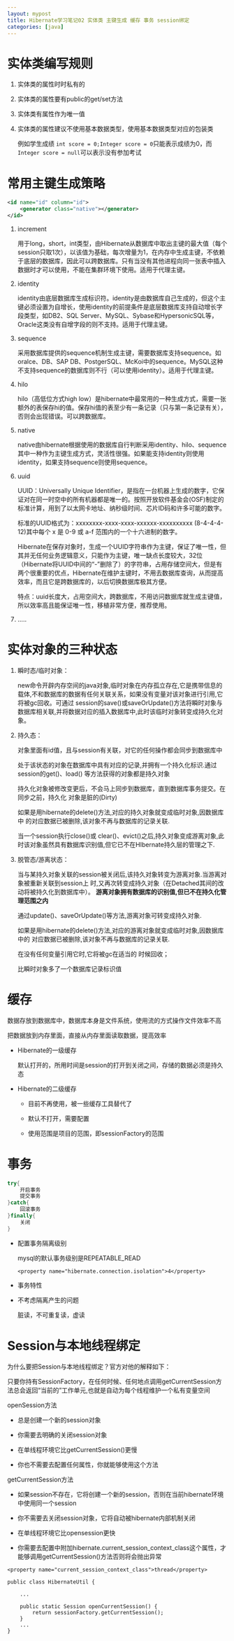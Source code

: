 ```yaml
---
layout: mypost
title: Hibernate学习笔记02 实体类 主键生成 缓存 事务 session绑定
categories: [java]
---
```


# 实体类编写规则

1. 实体类的属性时时私有的

2. 实体类的属性要有public的get/set方法

3. 实体类有属性作为唯一值

4. 实体类的属性建议不使用基本数据类型，使用基本数据类型对应的包装类

    例如学生成绩 `int score = 0;Integer score = 0`只能表示成绩为0，而`Integer score = null`可以表示没有参加考试

# 常用主键生成策略

```xml
<id name="id" column="id">
	<generator class="native"></generator>
</id>
```

1. increment

    用于long，short，int类型，由Hibernate从数据库中取出主键的最大值（每个session只取1次），以该值为基础，每次增量为1，在内存中生成主键，不依赖于底层的数据库，因此可以跨数据库。只有当没有其他进程向同一张表中插入数据时才可以使用，不能在集群环境下使用。适用于代理主键。


2. identity
    
    identity由底层数据库生成标识符。identity是由数据库自己生成的，但这个主键必须设置为自增长，使用identity的前提条件是底层数据库支持自动增长字段类型，如DB2、SQL Server、MySQL、Sybase和HypersonicSQL等，Oracle这类没有自增字段的则不支持。适用于代理主键。

3. sequence
    
    采用数据库提供的sequence机制生成主键，需要数据库支持sequence。如oralce、DB、SAP DB、PostgerSQL、McKoi中的sequence。MySQL这种不支持sequence的数据库则不行（可以使用identity）。适用于代理主键。

4. hilo
    
    hilo（高低位方式high low）是hibernate中最常用的一种生成方式，需要一张额外的表保存hi的值。保存hi值的表至少有一条记录（只与第一条记录有关），否则会出现错误。可以跨数据库。

5. native
    
    native由hibernate根据使用的数据库自行判断采用identity、hilo、sequence其中一种作为主键生成方式，灵活性很强。如果能支持identity则使用identity，如果支持sequence则使用sequence。

6. uuid
    
    UUID：Universally Unique Identifier，是指在一台机器上生成的数字，它保证对在同一时空中的所有机器都是唯一的。按照开放软件基金会(OSF)制定的标准计算，用到了以太网卡地址、纳秒级时间、芯片ID码和许多可能的数字。
    
    标准的UUID格式为：xxxxxxxx-xxxx-xxxx-xxxxxx-xxxxxxxxxx (8-4-4-4-12)其中每个 x 是 0-9 或 a-f 范围内的一个十六进制的数字。

    Hibernate在保存对象时，生成一个UUID字符串作为主键，保证了唯一性，但其并无任何业务逻辑意义，只能作为主键，唯一缺点长度较大，32位（Hibernate将UUID中间的“-”删除了）的字符串，占用存储空间大，但是有两个很重要的优点，Hibernate在维护主键时，不用去数据库查询，从而提高效率，而且它是跨数据库的，以后切换数据库极其方便。

    特点：uuid长度大，占用空间大，跨数据库，不用访问数据库就生成主键值，所以效率高且能保证唯一性，移植非常方便，推荐使用。

7. .....

# 实体对象的三种状态

1. 瞬时态/临时对象：
    
    new命令开辟内存空间的java对象,临时对象在内存孤立存在,它是携带信息的载体,不和数据库的数据有任何关联关系，如果没有变量对该对象进行引用,它将被gc回收。可通过 session的save()或saveOrUpdate()方法将瞬时对象与数据库相关联,并将数据对应的插入数据库中,此时该临时对象转变成持久化对象。

2. 持久态：

    对象里面有id值，且与session有关联，对它的任何操作都会同步到数据库中

    处于该状态的对象在数据库中具有对应的记录,并拥有一个持久化标识.通过session的get()、load() 等方法获得的对象都是持久对象

    持久化对象被修改变更后，不会马上同步到数据库，直到数据库事务提交。在同步之前，持久化 对象是脏的(Dirty)

    如果是用hibernate的delete()方法,对应的持久对象就变成临时对象,因数据库中 的对应数据已被删除,该对象不再与数据库的记录关联.

    当一个session执行close()或 clear()、evict()之后,持久对象变成游离对象,此时该对象虽然具有数据库识别值,但它已不在HIbernate持久层的管理之下.

3. 脱管态/游离状态：

    当与某持久对象关联的session被关闭后,该持久对象转变为游离对象.当游离对象被重新关联到session上 时,又再次转变成持久对象（在Detached其间的改动将被持久化到数据库中）。 **游离对象拥有数据库的识别值,但已不在持久化管理范围之内**

    通过update()、saveOrUpdate()等方法,游离对象可转变成持久对象.

    如果是用hibernate的delete()方法,对应的游离对象就变成临时对象,因数据库中的 对应数据已被删除,该对象不再与数据库的记录关联.

    在没有任何变量引用它时,它将被gc在适当的 时候回收；
    
    比瞬时对象多了一个数据库记录标识值

# 缓存

数据存放到数据库中，数据库本身是文件系统，使用流的方式操作文件效率不高

把数据放到内存里面，直接从内存里面读取数据，提高效率

+ Hibernate的一级缓存

    默认打开的，所用时间是session的打开到关闭之间，存储的数据必须是持久态

+ Hibernate的二级缓存

    + 目前不再使用，被一些缓存工具替代了

    + 默认不打开，需要配置

    + 使用范围是项目的范围，即sessionFactory的范围

# 事务

```java
try{
    开启事务
    提交事务
}catch{
    回滚事务
}finally{
    关闭
}
```
+ 配置事务隔离级别

    mysql的默认事务级别是REPEATABLE_READ

    `<property name="hibernate.connection.isolation">4</property>`

+ 事务特性

+ 不考虑隔离产生的问题

    脏读，不可重复读，虚读

# Session与本地线程绑定

为什么要把Session与本地线程绑定？官方对他的解释如下：

只要你持有SessionFactory，在任何时候、任何地点调用getCurrentSession方法总会返回“当前的”工作单元,也就是自动为每个线程维护一个私有变量空间

openSession方法

+ 总是创建一个新的session对象

+ 你需要去明确的关闭session对象

+ 在单线程环境它比getCurrentSession()更慢

+ 你也不需要去配置任何属性，你就能够使用这个方法

getCurrentSession方法

+ 如果session不存在，它将创建一个新的session，否则在当前hibernate环境中使用同一个session

+ 你不需要去关闭session对象，它将自动被hibernate内部机制关闭

+ 在单线程环境它比opensession更快

+ 你需要去配置中附加hibernate.current_session_context_class这个属性，才能够调用getCurrentSession()方法否则将会抛出异常

```
<property name="current_session_context_class">thread</property>

public class HibernateUtil {
	
    ...
	
    public static Session openCurrentSession() {
        return sessionFactory.getCurrentSession();
    }
    ...
}
```